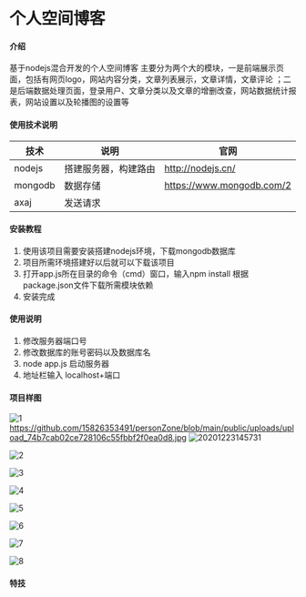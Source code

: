 # 个人空间博客

#### 介绍
基于nodejs混合开发的个人空间博客
主要分为两个大的模块，一是前端展示页面，包括有网页logo，网站内容分类，文章列表展示，文章详情，文章评论 ；二是后端数据处理页面，登录用户、文章分类以及文章的增删改查，网站数据统计报表，网站设置以及轮播图的设置等

#### 使用技术说明

| 技术    | 说明                 | 官网                      |
| ------- | -------------------- | ------------------------- |
| nodejs  | 搭建服务器，构建路由 | http://nodejs.cn/         |
| mongodb | 数据存储             | https://www.mongodb.com/2 |
| axaj    | 发送请求             |                           |




#### 安装教程

1.  使用该项目需要安装搭建nodejs环境，下载mongodb数据库
2.  项目所需环境搭建好以后就可以下载该项目
3.  打开app.js所在目录的命令（cmd）窗口，输入npm install 根据package.json文件下载所需模块依赖
4.  安装完成

#### 使用说明

1.  修改服务器端口号
2.  修改数据库的账号密码以及数据库名
3.  node app.js 启动服务器
4.  地址栏输入 localhost+端口

#### 项目样图

![1](D:\Desktop\1.png)https://github.com/15826353491/personZone/blob/main/public/uploads/upload_74b7cab02ce728106c55fbbf2f0ea0d8.jpg
![20201223145731](D:\Desktop\20201223145731.png)

![2](D:\Desktop\2.png)

![3](D:\Desktop\3.png)

![4](D:\Desktop\4.png)

![5](D:\Desktop\5.png)

![6](D:\Desktop\6.png)

![7](D:\Desktop\7.png)

![8](D:\Desktop\8.png)






#### 特技

